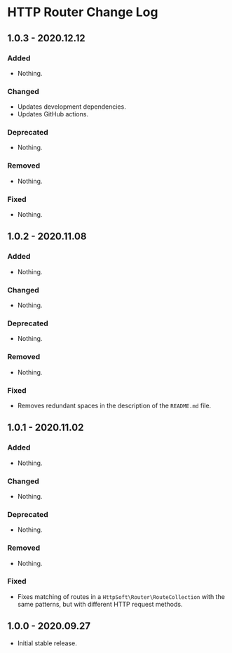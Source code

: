# HTTP Router Change Log

## 1.0.3 - 2020.12.12

### Added

- Nothing.

### Changed

- Updates development dependencies.
- Updates GitHub actions.

### Deprecated

- Nothing.

### Removed

- Nothing.

### Fixed

- Nothing.

## 1.0.2 - 2020.11.08

### Added

- Nothing.

### Changed

- Nothing.

### Deprecated

- Nothing.

### Removed

- Nothing.

### Fixed

- Removes redundant spaces in the description of the `README.md` file.

## 1.0.1 - 2020.11.02

### Added

- Nothing.

### Changed

- Nothing.

### Deprecated

- Nothing.

### Removed

- Nothing.

### Fixed

- Fixes matching of routes in a `HttpSoft\Router\RouteCollection` with the same patterns, but with different HTTP request methods.

## 1.0.0 - 2020.09.27

- Initial stable release.

